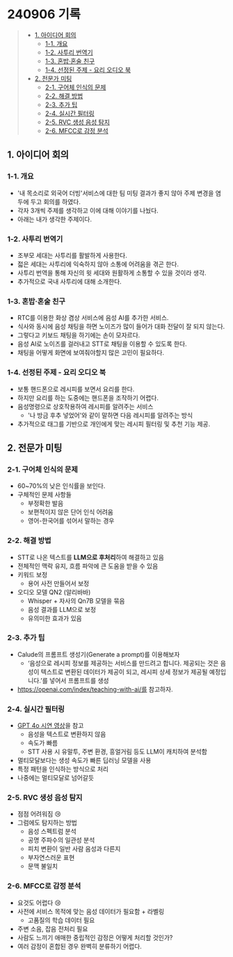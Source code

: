 # 240906 기록

> - [1. 아이디어 회의](#1-아이디어-회의)
>   - [1-1. 개요](#1-1-개요)
>   - [1-2. 사투리 번역기](#1-2-사투리-번역기)
>   - [1-3. 혼밥·혼술 친구](#1-3-혼밥혼술-친구)
>   - [1-4. 선정된 주제 - 요리 오디오 북](#1-4-선정된-주제---요리-오디오-북)
> - [2. 전문가 미팅](#2-전문가-미팅)
>   - [2-1. 구어체 인식의 문제](#2-1-구어체-인식의-문제)
>   - [2-2. 해결 방법](#2-2-해결-방법)
>   - [2-3. 추가 팁](#2-3-추가-팁)
>   - [2-4. 실시간 필터링](#2-4-실시간-필터링)
>   - [2-5. RVC 생성 음성 탐지](#2-5-rvc-생성-음성-탐지)
>   - [2-6. MFCC로 감정 분석](#2-6-mfcc로-감정-분석)

## 1. 아이디어 회의
### 1-1. 개요
- '내 목소리로 외국어 더빙'서비스에 대한 팀 미팅 결과가 좋지 않아 주제 변경을 염두에 두고 회의를 하였다.
- 각자 3개씩 주제를 생각하고 이에 대해 이야기를 나눴다.
- 아래는 내가 생각한 주제이다.

### 1-2. 사투리 번역기
- 조부모 세대는 사투리를 활발하게 사용한다.
- 젋은 세대는 사투리에 익숙하지 않아 소통에 어려움을 겪곤 한다.
- 사투리 번역을 통해 자신의 윗 세대와 원활하게 소통할 수 있을 것이라 생각.
- 추가적으로 국내 사투리에 대해 소개한다.

### 1-3. 혼밥·혼술 친구
- RTC를 이용한 화상 겸상 서비스에 음성 AI를 추가한 서비스.
- 식사와 동시에 음성 채팅을 하면 노이즈가 많이 들어가 대화 전달이 잘 되지 않는다.
- 그렇다고 키보드 채팅을 하기에는 손이 모자르다.
- 음성 AI로 노이즈를 걸러내고 STT로 채팅을 이용할 수 있도록 한다.
- 채팅을 어떻게 화면에 보여줘야할지 많은 고민이 필요하다.

### 1-4. 선정된 주제 - 요리 오디오 북
- 보통 핸드폰으로 레시피를 보면서 요리를 한다.
- 하지만 요리를 하는 도중에는 핸드폰을 조작하기 어렵다.
- 음성명령으로 상호작용하여 레시피를 알려주는 서비스
    - '나 방금 후추 넣었어'와 같이 말하면 다음 레시피를 알려주는 방식
- 추가적으로 태그를 기반으로 개인에게 맞는 레시피 필터링 및 추천 기능 제공.


## 2. 전문가 미팅
### 2-1. 구어체 인식의 문제
- 60~70%의 낮은 인식률을 보인다.
- 구체적인 문제 사항들
    - 부정확한 발음
    - 보편적이지 않은 단어 인식 어려움
    - 영어-한국어를 섞어서 말하는 경우

### 2-2. 해결 방법
- STT로 나온 텍스트를 **LLM으로 후처리**하여 해결하고 있음
- 전체적인 맥락 유지, 흐름 파악에 큰 도움을 받을 수 있음
- 키워드 보정
    - 용어 사전 만들어서 보정
- 오디오 모델 QN2 (알리바바)
    - Whisper + 자사의 Qn7B 모델을 묶음
    - 음성 결과를 LLM으로 보정
    - 유의미한 효과가 있음

### 2-3. 추가 팁
- Calude의 프롬프트 생성기(Generate a prompt)를 이용해보자
    - ‘음성으로 레시피 정보를 제공하는 서비스를 만드려고 합니다. 제공되는 것은 음성이 텍스트로 변환된 데이터가 제공이 되고, 레시피 상세 정보가 제공될 예정입니다.’를 넣어서 프롬프트를 생성
- https://openai.com/index/teaching-with-ai/를 참고하자.

### 2-4. 실시간 필터링
- [GPT 4o 시연 영상](https://www.youtube.com/playlist?list=PLOXw6I10VTv8VOvPNVQ8c4D4NyMRMotXh)을 참고    
    - 음성을 텍스트로 변환하지 않음
    - 속도가 빠름
    - STT 사용 시 유말투, 주변 환경, 흥얼거림 등도 LLM이 캐치하여 분석함
- 멀티모달보다는 생성 속도가 빠른 딥러닝 모델을 사용
- 특정 패턴을 인식하는 방식으로 처리
- 나중에는 멀티모달로 넘어갈듯

### 2-5. RVC 생성 음성 탐지
- 점점 어려워짐 😢
- 그럼에도 탐지하는 방법
    - 음성 스펙트럼 분석
    - 공명 주파수의 일관성 분석
    - 피치 변환이 일반 사람 음성과 다른지
    - 부자연스러운 표현
    - 문맥 불일치

### 2-6. MFCC로 감정 분석
- 요것도 어렵다 😢
- 사전에 서비스 목적에 맞는 음성 데이터가 필요함 + 라벨링
    - 고품질의 학습 데이터 필요
- 주변 소음, 잡음 전처리 필요
- 사람도 느끼기 애매한 중립적인 감정은 어떻게 처리할 것인가?
- 여러 감정이 혼합된 경우 완벽히 분류하기 어렵다.